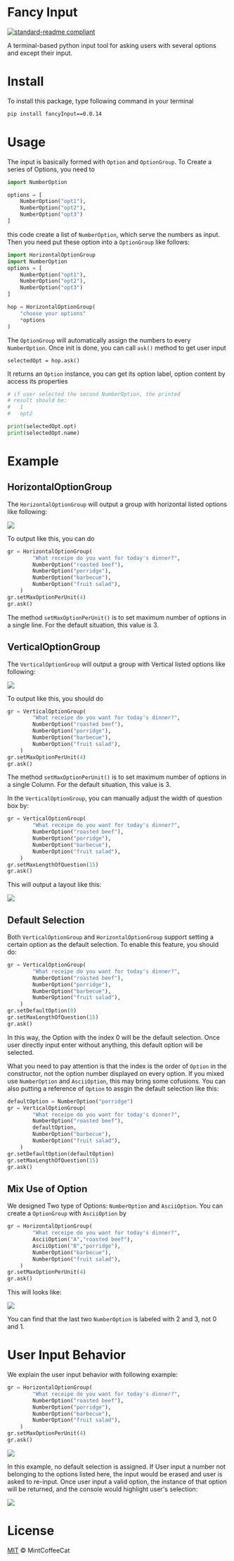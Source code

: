 # Fancy Input

[![standard-readme compliant](https://img.shields.io/badge/readme%20style-standard-brightgreen.svg?style=flat-square)](https://github.com/RichardLitt/standard-readme)

A terminal-based python input tool for asking users with several options and except their input.

# Install
To install this package, type following command in your terminal

```bash
pip install fancyInput==0.0.14
```


# Usage

The input is basically formed with `Option` and `OptionGroup`. To Create a series of Options, you need to

```python
import NumberOption

options = [
    NumberOption("opt1"),
    NumberOption("opt2"),
    NumberOption("opt3")
]
```

this code create a list of `NumberOption`, which serve the numbers as input. Then you need put these option into a `OptionGroup` like follows:

```python
import HorizontalOptionGroup
import NumberOption
options = [
    NumberOption("opt1"),
    NumberOption("opt2"),
    NumberOption("opt3")
]

hop = HorizontalOptionGroup(
	"choose your options"
    *options
)
```

The `OptionGroup` will automatically assign the numbers to every `NumberOption`. Once init is done, you can call `ask()` method to get user input

```
selectedOpt = hop.ask()
```

It returns an `Option` instance, you can get its option label, option content by access its properties

```python
# if user selected the second NumberOption, the printed
# result should be:
# 	1
# 	opt2

print(selectedOpt.opt) 
print(selectedOpt.name)
```



# Example

## HorizontalOptionGroup

The `HorizontalOptionGroup` will output a group with horizontal listed options like following:

![](img/horizontal.png)

To output like this, you can do

```python
gr = HorizontalOptionGroup(
        "What receipe do you want for today's dinner?",
        NumberOption("roasted beef"),
        NumberOption("porridge"),
        NumberOption("barbecue"),
        NumberOption("fruit salad"),
    )
gr.setMaxOptionPerUnit(4)
gr.ask()
```
The method `setMaxOptionPerUnit()` is to set maximum number of options in a single line. For the default situation, this value is 3.

## VerticalOptionGroup

The `VerticalOptionGroup` will output a group with Vertical listed options like following:

![](img/vertical.png)

To output like this, you should do
```python
gr = VerticalOptionGroup(
        "What receipe do you want for today's dinner?",
        NumberOption("roasted beef"),
        NumberOption("porridge"),
        NumberOption("barbecue"),
        NumberOption("fruit salad"),
    )
gr.setMaxOptionPerUnit(4)
gr.ask()
```
The method `setMaxOptionPerUnit()` is to set maximum number of options in a single Column. For the default situation, this value is 3.

In the `VerticalOptionGroup`, you can manually adjust the width of question box by:
```python
gr = VerticalOptionGroup(
        "What receipe do you want for today's dinner?",
        NumberOption("roasted beef"),
        NumberOption("porridge"),
        NumberOption("barbecue"),
        NumberOption("fruit salad"),
    )
gr.setMaxLengthOfQuestion(15)
gr.ask()
``` 
This will output a layout like this:

![](img/adjustVertical.png)

## Default Selection
Both `VerticalOptionGroup` and `HorizontalOptionGroup` support setting a certain option as the default selection. To enable this feature, you should do:
```python
gr = VerticalOptionGroup(
        "What receipe do you want for today's dinner?",
        NumberOption("roasted beef"),
        NumberOption("porridge"),
        NumberOption("barbecue"),
        NumberOption("fruit salad"),
    )
gr.setDefaultOption(0)
gr.setMaxLengthOfQuestion(15)
gr.ask()
```
In this way, the Option with the index 0 will be the default selection. Once user directly input enter without anything, this default option will be selected. 

What you need to pay attention is that the index is the order of `Option` in the constructor, not the option number displayed on every option. If you mixed use `NumberOption` and `AsciiOption`, this may bring some cofusions. You can also putting a reference of `Option` to assgin the default selection like this:
```python
defaultOption = NumberOption("porridge")
gr = VerticalOptionGroup(
        "What receipe do you want for today's dinner?",
        NumberOption("roasted beef"),
        defaultOption,
        NumberOption("barbecue"),
        NumberOption("fruit salad"),
    )
gr.setDefaultOption(defaultOption)
gr.setMaxLengthOfQuestion(15)
gr.ask()
```

## Mix Use of Option
We designed Two type of Options: `NumberOption` and `AsciiOption`. You can create a `OptionGroup` with `AsciiOption` by
```python
gr = HorizontalOptionGroup(
        "What receipe do you want for today's dinner?",
        AsciiOption("A","roasted beef"),
        AsciiOption("B","porridge"),
        NumberOption("barbecue"),
        NumberOption("fruit salad"),
    )
gr.setMaxOptionPerUnit(4)
gr.ask()
```
This will looks like:

![](img/AsciiHorizontal.png)

You can find that the last two `NumberOption` is labeled with 2 and 3, not 0 and 1.

# User Input Behavior
We explain the user input behavior with following example:
```python
gr = HorizontalOptionGroup(
        "What receipe do you want for today's dinner?",
        NumberOption("roasted beef"),
        NumberOption("porridge"),
        NumberOption("barbecue"),
        NumberOption("fruit salad"),
    )
gr.setMaxOptionPerUnit(4)
gr.ask()
```
![](img/horizontal.png)

In this example, no default selection is assigned. If User input a number not belonging to the options listed here, the input would be erased and user is asked to re-input. Once user input a valid option, the instance of that option will be returned, and the console would highlight user's selection:

![](img/selectedHorizontal.png)

# License

[MIT](LICENSE) © MintCoffeeCat